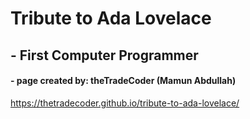 # Tribute to Ada Lovelace
## - First Computer Programmer
#### - page created by: theTradeCoder (Mamun Abdullah)

https://thetradecoder.github.io/tribute-to-ada-lovelace/
